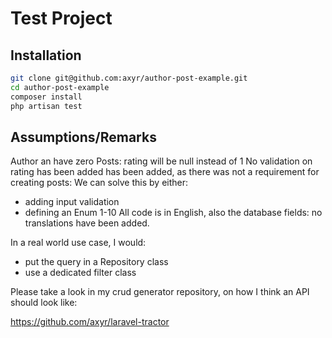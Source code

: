 # Test Project

## Installation

```sh
git clone git@github.com:axyr/author-post-example.git
cd author-post-example
composer install
php artisan test
```

## Assumptions/Remarks

Author an have zero Posts: rating will be null instead of 1
No validation on rating has been added has been added, as there was not a requirement for creating posts:
We can solve this by either:
- adding input validation
- defining an Enum 1-10
All code is in English, also the database fields: no translations have been added.

In a real world use case, I would:
- put the query in a Repository class
- use a dedicated filter class

Please take a look in my crud generator repository, on how I think an API should look like:

https://github.com/axyr/laravel-tractor
